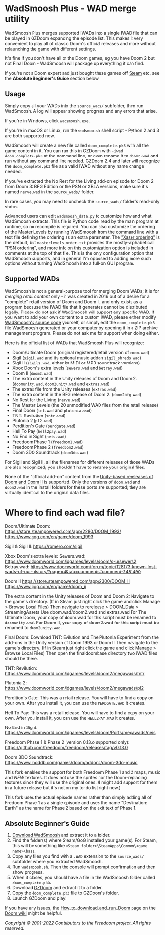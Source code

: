 # WadSmoosh Plus - WAD merge utility

WadSmoosh Plus merges supported IWADs into a single IWAD file that can be played in GZDoom expanding the episode list. This makes it very convenient to play all of classic Doom's official releases and more without relaunching the game with different settings.

It's fine if you don't have all of the Doom games, eg you have Doom 2 but not Final Doom - WadSmoosh will package up everything it can find.

If you're not a Doom expert and just bought these games off [Steam](http://store.steampowered.com/sub/18397/) etc, see the **Absolute Beginner's Guide** section below.

## Usage

Simply copy all your WADs into the `source_wads/` subfolder, then run WadSmoosh. A log will appear showing progress and any errors that arise.

If you're in Windows, click `wadsmoosh.exe`.

If you're in macOS or Linux, run the `wadsmoo.sh` shell script - Python 2 and 3 are both supported now.

WadSmoosh will create a new file called `doom_complete.pk3` with all the game content in it. You can run this in GZDoom with `-iwad doom_complete.pk3` at the command line, or even rename it to `doom2.wad` and run without any command line needed. GZDoom 2.4 and later will recognize the `doom_complete.pk3` file as a valid IWAD without any name change needed.

If you've extracted the No Rest for the Living add-on episode for Doom 2 from Doom 3: BFG Edition or the PSN or XBLA versions, make sure it's named `nerve.wad` in the `source_wads/` folder.

In rare cases, you may need to uncheck the `source_wads/` folder's read-only status.

Advanced users can edit `wadsmoosh_data.py` to customize how and what WadSmoosh extracts. This file is Python code, read by the main program at runtime, so no recompile is required. You can also customize the ordering of the Master Levels by running WadSmoosh from the command line with a text file defining the ordering as an extra parameter. The ["Xaser ordering"](https://forum.zdoom.org/viewtopic.php?p=634600#p634600) is the default, but `masterlevels_order.txt` provides the mostly-alphabetical "PSN ordering", and more info on this customization option is included in comments at the top of that file. This is the only configuration option that WadSmoosh supports, and in general I'm opposed to adding more such options without turning WadSmoosh into a full-on GUI program.

## Supported WADs

WadSmoosh is not a general-purpose tool for merging Doom WADs; it is for *merging retail content* only - it was created in 2016 out of a desire for a "complete" retail version of Doom and Doom II, and only exists as a program because the IWAD file that it generates cannot be distributed legally. Please do not ask if WadSmoosh will support any specific WAD. If you want to add your own content to a custom IWAD, please either modify [WadSmoosh's source code](https://heptapod.host/jp-lebreton/wadsmoosh) yourself, or simply edit the `doom_complete.pk3` file WadSmoosh generated on your computer by opening it in a ZIP archive management program. Please do not ask me for support when doing either.

Here is the official list of WADs that WadSmoosh Plus will recognize:
- Doom/Ultimate Doom (original registered/retail version of `doom.wad`)
- Sigil (`sigil.wad` and its optional music addon `sigil_shreds.wad`)
- Sigil II (`sigil2.wad`, either its MIDI or MP3 soundtrack versions)
- Xbox Doom's extra levels (`sewers.wad` and `betray.wad`)
- Doom II (`doom2.wad`)
- The extra content in the Unity releases of Doom and Doom 2. (`doomunity.wad`, `doom2unity.wad` and `extras.wad`)
- The extras file from the Unity releases (`extras.wad`)
- The extra content in the BFG release of Doom 2. (`doom2bfg.wad`)
- No Rest for the Living (`nerve.wad`)
- The Master Levels (the 20 unmodified WAD files from the retail release)
- Final Doom (`tnt.wad` and `plutonia.wad`)
- TNT: Revilution (`tntr.wad`)
- Plutonia 2 (`pl2.wad`)
- Perdition's Gate (`perdgate.wad`)
- Hell To Pay (`hell2pay.wad`)
- No End in Sight (`neis.wad`)
- Freedoom Phase 1 (`freedoom1.wad`)
- Freedoom Phase 2 (`freedoom2.wad`)
- Doom 3DO Soundtrack (`doom3do.wad`)

For Sigil and Sigil II, all the filenames for different releases of those WADs are also recognized; you shouldn't have to rename your original files.

None of the "official add-on" content from the [Unity-based rereleases of Doom and Doom II](https://doomwiki.org/wiki/Doom_Classic_Unity_port) is supported. Only the versions of `doom.wad` and `doom2.wad` in the install folders for these ports are supported; they are virtually identical to the original data files.

# Where to find each wad file?

Doom/Ultimate Doom:
https://store.steampowered.com/app/2280/DOOM_1993/
https://www.gog.com/en/game/doom_1993

Sigil & Sigil II:
https://romero.com/sigil

Xbox Doom's extra levels:
Sewers.wad: https://www.doomworld.com/idgames/levels/doom/s-u/sewers2
Betray.wad: https://www.doomworld.com/forum/topic/128173-known-lost-wads-of-our-history/?page=4&tab=comments#comment-2481490

Doom II
https://store.steampowered.com/app/2300/DOOM_II
https://www.gog.com/en/game/doom_ii

The extra content in the Unity releases of Doom and Doom 2:
Navigate to the game's directory. (If in Steam just right click the game and click Manage > Browse Local Files)
Then navigate to rerelease > DOOM_Data > StreamingAssets
Use doom.wad/doom2.wad and extras.wad
For The Ultimate Doom, your copy of doom.wad for this script must be renamed to `doomunity.wad`.
For Doom II, your copy of doom2.wad for this script must be renamed to `doom2unity.wad`.

Final Doom:
Download TNT: Evilution and The Plutonia Experiment from the add-ons in the Unity version of Doom 1993 or Doom II
Then navigate to the game's directory. (If in Steam just right click the game and click Manage > Browse Local Files)
Then open the finaldoombase directory two iWAD files should be there.

TNT: Revilution:
https://www.doomworld.com/idgames/levels/doom2/megawads/tntr

Plutonia 2:
https://www.doomworld.com/idgames/levels/doom2/megawads/pl2

Perdition's Gate:
This was a retail release. You will have to find a copy on your own. After you install it, you can use the `PERDGATE.WAD` it creates.

Hell To Pay:
This was a retail release. You will have to find a copy on your own. After you install it, you can use the `HELL2PAY.WAD` it creates.

No End in Sight:
https://www.doomworld.com/idgames/levels/doom/Ports/megawads/neis

Freedoom Phase 1 & Phase 2 (version 0.13.o supported only):
https://github.com/freedoom/freedoom/releases/tag/v0.13.0

Doom 3DO Soundtrack:
https://www.moddb.com/games/doom/addons/doom-3do-music

This fork enables the support for both Freedoom Phase 1 and 2 maps, music and *NEW* textures. It does not use the sprites nor the Doom-replacing textures since they will use the original ones. (I might add support for them in a future release but it's not on my to-do list right now.)

This fork uses the actual episode names rather than simply adding all of Fredoom Phase 1 as a single episode and uses the name "Destination: Earth" as the name for Phase 2 based on the exit text of Phase 1.

## Absolute Beginner's Guide

1. [Download WadSmoosh](https://jp.itch.io/wadsmoosh) and extract it to a folder.
2. Find the folder(s) where Steam/GoG installed your game(s). For Steam, this will be something like `<Steam folder>\SteamApps\Common\<game name>\base`.
3. Copy any files you find with a `.WAD` extension to the `source_wads/` subfolder where you extracted WadSmoosh.
4. Run `wadsmoosh.sh`. Then the console will prompt confirmation and then show progress.
5. When it closes, you should have a file in the WadSmoosh folder called `doom_complete.pk3`.
6. Download [GZDoom](http://gzdoom.drdteam.org) and extract it to a folder.
7. Copy the `doom_complete.pk3` file to GZDoom's folder.
8. Launch GZDoom and play!

If you have any issues, the [How_to_download_and_run_Doom](http://doomwiki.org/wiki/How_to_download_and_run_Doom) page on the [Doom wiki](http://doomwiki.org) might be helpful.

_Copyright © 2001-2022 Contributors to the Freedoom project. All rights reserved._
